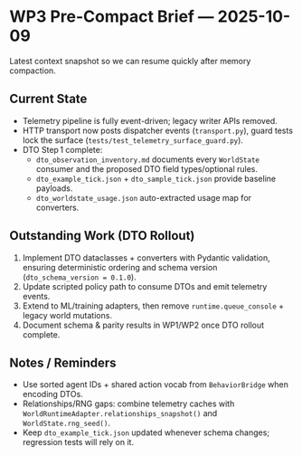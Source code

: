 # WP3 Pre-Compact Brief — 2025-10-09

Latest context snapshot so we can resume quickly after memory compaction.

## Current State
- Telemetry pipeline is fully event-driven; legacy writer APIs removed.
- HTTP transport now posts dispatcher events (`transport.py`), guard tests lock
  the surface (`tests/test_telemetry_surface_guard.py`).
- DTO Step 1 complete:
  - `dto_observation_inventory.md` documents every `WorldState` consumer and the
    proposed DTO field types/optional rules.
  - `dto_example_tick.json` + `dto_sample_tick.json` provide baseline payloads.
  - `dto_worldstate_usage.json` auto-extracted usage map for converters.

## Outstanding Work (DTO Rollout)
1. Implement DTO dataclasses + converters with Pydantic validation, ensuring
   deterministic ordering and schema version (`dto_schema_version = 0.1.0`).
2. Update scripted policy path to consume DTOs and emit telemetry events.
3. Extend to ML/training adapters, then remove `runtime.queue_console` + legacy
   world mutations.
4. Document schema & parity results in WP1/WP2 once DTO rollout complete.

## Notes / Reminders
- Use sorted agent IDs + shared action vocab from `BehaviorBridge` when
  encoding DTOs.
- Relationships/RNG gaps: combine telemetry caches with
  `WorldRuntimeAdapter.relationships_snapshot()` and `WorldState.rng_seed()`.
- Keep `dto_example_tick.json` updated whenever schema changes; regression
  tests will rely on it.
